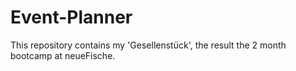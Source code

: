 # Event-Planner

This repository contains my 'Gesellenstück', the result the 2 month bootcamp at neueFische.